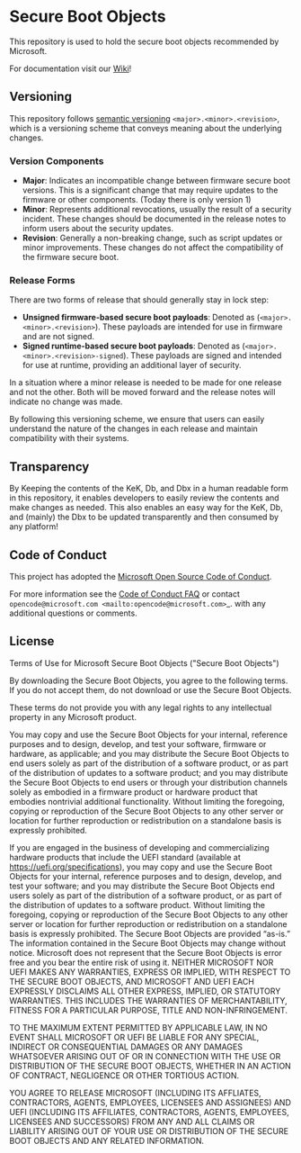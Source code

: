 # Secure Boot Objects

This repository is used to hold the secure boot objects recommended by Microsoft.

For documentation visit our [Wiki](https://github.com/microsoft/secureboot_objects/wiki)!

## Versioning

This repository follows [semantic versioning](https://semver.org/) `<major>.<minor>.<revision>`,
which is a versioning scheme that conveys meaning about the underlying changes.

### Version Components

* **Major**: Indicates an incompatible change between firmware secure boot versions.
This is a significant change that may require updates to the firmware or other
components. (Today there is only version 1)
* **Minor**: Represents additional revocations, usually the result of a security incident.
These changes should be documented in the release notes to inform users about the security updates.
* **Revision**: Generally a non-breaking change, such as script updates or minor improvements.
These changes do not affect the compatibility of the firmware secure boot.

### Release Forms

There are two forms of release that should generally stay in lock step:

* **Unsigned firmware-based secure boot payloads**: Denoted as (`<major>.<minor>.<revision>`). These payloads
are intended for use in firmware and are not signed.
* **Signed runtime-based secure boot payloads**: Denoted as (`<major>.<minor>.<revision>-signed`). These
payloads are signed and intended for use at runtime, providing an additional layer of security.

In a situation where a minor release is needed to be made for one release and not the other. Both will be
moved forward and the release notes will indicate no change was made.

By following this versioning scheme, we ensure that users can easily understand the nature of the changes in
each release and maintain compatibility with their systems.

## Transparency

By Keeping the contents of the KeK, Db, and Dbx in a human readable form in
this repository, it enables developers to easily review the contents and make
changes as needed. This also enables an easy way for the KeK, Db, and (mainly)
the Dbx to be updated transparently and then consumed by any platform!

## Code of Conduct

This project has adopted the [Microsoft Open Source Code of Conduct](https://opensource.microsoft.com/codeofconduct/).

For more information see the [Code of Conduct FAQ](https://opensource.microsoft.com/codeofconduct/faq/)
or contact `opencode@microsoft.com <mailto:opencode@microsoft.com>`_. with any additional questions or comments.

## License

Terms of Use for Microsoft Secure Boot Objects ("Secure Boot Objects")

By downloading the Secure Boot Objects, you agree to the following terms.
If you do not accept them, do not download or use the Secure Boot Objects.

These terms do not provide you with any legal rights to any intellectual
property in any Microsoft product.

You may copy and use the Secure Boot Objects for your internal, reference
purposes and to design, develop, and test your software, firmware or hardware,
as applicable; and you may distribute the Secure Boot Objects to end users
solely as part of the distribution of a software product, or
as part of the distribution of updates to a software product;
and you may distribute the Secure Boot Objects to end users or through your
distribution channels solely as embodied in a firmware product or hardware
product that embodies nontrivial additional functionality. Without limiting the
foregoing, copying or reproduction of the Secure Boot Objects to any other
server or location for further reproduction or redistribution on a standalone
basis is expressly prohibited.

If you are engaged in the business of developing and commercializing hardware
products that include the UEFI standard
(available at <https://uefi.org/specifications>), you may copy and use the Secure
Boot Objects for your internal, reference purposes and to design, develop, and
test your software; and you may distribute the Secure Boot Objects end users
solely as part of the distribution of a software product, or
as part of the distribution of updates to a software product.
Without limiting the foregoing, copying or reproduction of the Secure Boot
Objects to any other server or location for further reproduction or
redistribution on a standalone basis is expressly prohibited.
The Secure Boot Objects are provided “as-is.” The information contained in the
Secure Boot Objects may change without notice.  Microsoft does not represent
that the Secure Boot Objects is error free and you bear the entire risk of
using it.  NEITHER MICROSOFT NOR UEFI MAKES ANY WARRANTIES, EXPRESS OR IMPLIED,
WITH RESPECT TO THE SECURE BOOT OBJECTS, AND MICROSOFT AND UEFI EACH EXPRESSLY
DISCLAIMS ALL OTHER EXPRESS, IMPLIED, OR STATUTORY WARRANTIES.  THIS INCLUDES
THE WARRANTIES OF MERCHANTABILITY, FITNESS FOR A PARTICULAR PURPOSE, TITLE AND
NON-INFRINGEMENT.

TO THE MAXIMUM EXTENT PERMITTED BY APPLICABLE LAW, IN NO EVENT SHALL MICROSOFT
OR UEFI BE LIABLE FOR ANY SPECIAL, INDIRECT OR CONSEQUENTIAL DAMAGES OR ANY
DAMAGES WHATSOEVER ARISING OUT OF OR IN CONNECTION WITH THE USE OR DISTRIBUTION
OF THE SECURE BOOT OBJECTS, WHETHER IN AN ACTION OF CONTRACT, NEGLIGENCE OR
OTHER TORTIOUS ACTION.

YOU AGREE TO RELEASE MICROSOFT (INCLUDING ITS AFFLIATES, CONTRACTORS, AGENTS,
EMPLOYEES, LICENSEES AND ASSIGNEES) AND UEFI (INCLUDING ITS AFFILIATES,
CONTRACTORS, AGENTS, EMPLOYEES, LICENSEES AND SUCCESSORS) FROM ANY AND ALL
CLAIMS OR LIABILITY ARISING OUT OF YOUR USE OR DISTRIBUTION OF THE SECURE
BOOT OBJECTS AND ANY RELATED INFORMATION.
